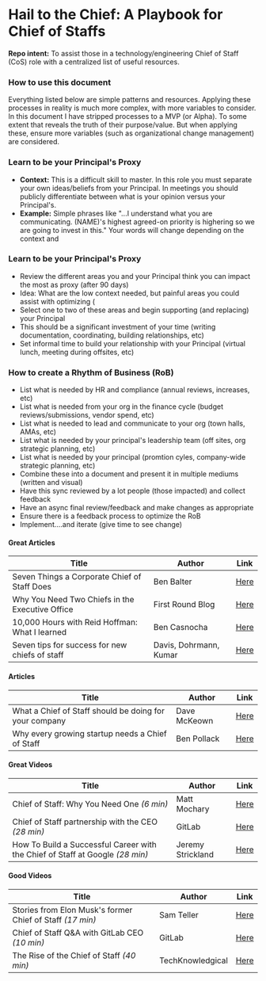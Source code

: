 # Hail to the Chief: A Playbook for Chief of Staffs
**Repo intent:** To assist those in a technology/engineering Chief of Staff (CoS) role with a centralized list of useful resources. 

### How to use this document
Everything listed below are simple patterns and resources. Applying these processes in reality is much more complex, with more variables to consider. In this document I have stripped processes to a MVP (or Alpha). To some extent that reveals the truth of their purpose/value. But when applying these, ensure more variables (such as organizational change management) are considered. 

### Learn to be your Principal's Proxy
- **Context:** This is a difficult skill to master. In this role you must separate your own ideas/beliefs from your Principal. In meetings you should publicly differentiate between what is your opinion versus your Principal's. 
- **Example:** Simple phrases like "...I understand what you are communicating. (NAME)'s highest agreed-on priority is highering so we are going to invest in this." Your words will change depending on the context and 

### Learn to be your Principal's Proxy
- Review the different areas you and your Principal think you can impact the most as proxy (after 90 days) 
- Idea: What are the low context needed, but painful areas you could assist with optimizing (
- Select one to two of these areas and begin supporting (and replacing) your Principal
- This should be a significant investment of your time (writing documentation, coordinating, building relationships, etc)
- Set informal time to build your relationship with your Principal (virtual lunch, meeting during offsites, etc) 

### How to create a Rhythm of Business (RoB)
- List what is needed by HR and compliance (annual reviews, increases, etc)
- List what is needed from your org in the finance cycle (budget reviews/submissions, vendor spend, etc) 
- List what is needed to lead and communicate to your org (town halls, AMAs, etc)
- List what is needed by your principal's leadership team (off sites, org strategic planning, etc) 
- List what is needed by your principal (promtion cyles, company-wide strategic planning, etc)
- Combine these into a document and present it in multiple mediums (written and visual)
- Have this sync reviewed by a lot people (those impacted) and collect feedback
- Have an async final review/feedback and make changes as appropriate
- Ensure there is a feedback process to optimize the RoB 
- Implement....and iterate (give time to see change)


#### Great Articles
| Title | Author |  Link |  
|------|-----------|---|
|  Seven Things a Corporate Chief of Staff Does    |     Ben Balter      | [Here](https://ben.balter.com/2022/03/09/seven-things-a-corporate-chief-of-staff-does/)  |
|  Why You Need Two Chiefs in the Executive Office   |      First Round Blog     | [Here](https://review.firstround.com/why-you-need-two-chiefs-in-the-executive-office) 
|  10,000 Hours with Reid Hoffman: What I learned    |     Ben Casnocha      | [Here](https://casnocha.com/reid-hoffman-lessons)  |
|  Seven tips for success for new chiefs of staff |     Davis, Dohrmann, Kumar      | [Here](https://www.mckinsey.com/industries/public-and-social-sector/our-insights/seven-tips-for-success-for-new-chiefs-of-staff-at-government-agencies)  |

#### Articles
| Title | Author |  Link |  
|------|-----------|---|
|  What a Chief of Staff should be doing for your company    |     Dave McKeown      | [Here](https://www.inc.com/dave-mckeown/what-a-chief-of-staff-should-be-doing-for-your-company.html)  |
|  Why every growing startup needs a Chief of Staff   |      Ben Pollack     | [Here](https://www.charthop.com/resources/blog/best-practices/why-every-growing-startup-needs-a-chief-of-staff/) 

#### Great Videos
| Title | Author |  Link |  
|------|-----------|---|
|  Chief of Staff: Why You Need One *(6 min)*    |     Matt Mochary      | [Here](https://www.youtube.com/watch?v=EMlyVjgXyH4)  |
|  Chief of Staff partnership with the CEO *(28 min)*   |      GitLab     | [Here](https://www.youtube.com/watch?v=jdlNhxFTAnM) 
|  How To Build a Successful Career with the Chief of Staff at Google  *(28 min)*   |     Jeremy Strickland      | [Here](https://www.youtube.com/watch?v=fOSnwpJX-DM)  |


#### Good Videos
| Title | Author |  Link |  
|------|-----------|---|
|  Stories from Elon Musk's former Chief of Staff *(17 min)*    |     Sam Teller      | [Here](https://www.youtube.com/watch?v=4qqSaK4pXnY)  |
|  Chief of Staff Q&A with GitLab CEO  *(10 min)*  |      GitLab     | [Here](https://www.youtube.com/watch?v=uUwmlJfim6U) 
|  The Rise of the Chief of Staff *(40 min)*   |     TechKnowledgical      | [Here](https://www.youtube.com/watch?v=4if3GMuGP94)  |
